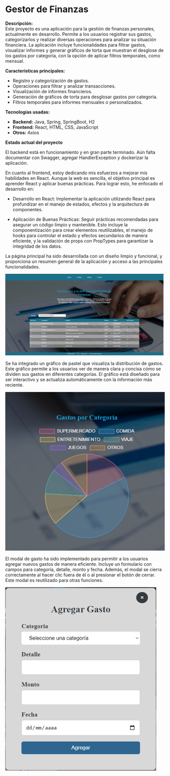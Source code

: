 # Gestor de Finanzas

**Descripción:**  
Este proyecto es una aplicación para la gestión de finanzas personales, actualmente en desarrollo. Permite a los usuarios registrar sus gastos, categorizarlos y realizar diversas operaciones para analizar su situación financiera. La aplicación incluye funcionalidades para filtrar gastos, visualizar informes y generar gráficos de torta que muestran el desglose de los gastos por categoría, con la opción de aplicar filtros temporales, como mensual.

**Características principales:**
- Registro y categorización de gastos.
- Operaciones para filtrar y analizar transacciones.
- Visualización de informes financieros.
- Generación de gráficos de torta para desglosar gastos por categoría.
- Filtros temporales para informes mensuales o personalizados.

**Tecnologías usadas:**
- **Backend:** Java, Spring, SpringBoot, H2
- **Frontend:** React, HTML, CSS, JavaScript
- **Otros:** Axios

**Estado actual del proyecto**

El backend está en funcionamiento y en gran parte terminado. Aún falta documentar con Swagger, agregar HandlerException y dockerizar la aplicación.

En cuanto al frontend, estoy dedicando mis esfuerzos a mejorar mis habilidades en React. Aunque la web es sencilla, el objetivo principal es aprender React y aplicar buenas prácticas. Para lograr esto, he enfocado el desarrollo en:

- Desarrollo en React: Implementar la aplicación utilizando React para profundizar en el manejo de estados, efectos y la arquitectura de componentes.

- Aplicación de Buenas Prácticas: Seguir prácticas recomendadas para asegurar un código limpio y mantenible. Esto incluye la componentización para crear elementos reutilizables, el manejo de hooks para controlar el estado y efectos secundarios de manera eficiente, y la validación de props con PropTypes para garantizar la integridad de los datos.

La página principal ha sido desarrollada con un diseño limpio y funcional, y proporciona un resumen general de la aplicación y acceso a las principales funcionalidades.

![Home](/docs/paginaPrincipal.png)

Se ha integrado un gráfico de pastel que visualiza la distribución de gastos. Este gráfico permite a los usuarios ver de manera clara y concisa cómo se dividen sus gastos en diferentes categorías. El gráfico está diseñado para ser interactivo y se actualiza automáticamente con la información más reciente.

![PieChart](/docs/pieChart.png)

El modal de gasto ha sido implementado para permitir a los usuarios agregar nuevos gastos de manera eficiente. Incluye un formulario con campos para categoría, detalle, monto y fecha. 
Además, el modal se cierra correctamente al hacer clic fuera de él o al presionar el botón de cerrar.
Este modal es reutilizado para otras funciones.

![Modal](/docs/modalGasto.png)